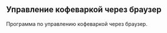 Управление кофеваркой через браузер
-----------------------------------

Программа по управлению кофеваркой через браузер.
